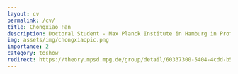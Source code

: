```yaml
---
layout: cv
permalink: /cv/
title: Chongxiao Fan
description: Doctoral Student - Max Planck Institute in Hamburg in Prof. Rubio's group
img: assets/img/chongxiaopic.png
importance: 2
category: toshow
redirect: https://theory.mpsd.mpg.de/group/detail/60337300-5404-4cdd-b5cb-34260773d937/
---
```


